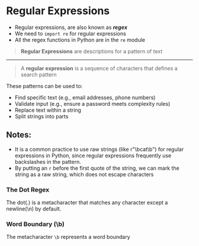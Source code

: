 # Regular Expressions 

- Regular expressions, are also known as ***regex***
- We need to `import re` for regular expressions
- All the regex functions in Python are in the `re` module

> **Regular Expressions** are descriptions for a pattern of text
---
> A **regular expression** is a sequence of characters that defines a search pattern  

These patterns can be used to:

* Find specific text (e.g., email addresses, phone numbers)
* Validate input (e.g., ensure a password meets complexity rules)
* Replace text within a string
* Split strings into parts

## Notes:
- It is a common practice to use raw strings (like r"\bcat\b") for regular expressions in Python, since regular expressions frequently use backslashes in the pattern.
- By putting an `r` before the first quote of the string, we can mark the string as a raw string, which does not escape characters

### The Dot Regex
The dot(.) is a metacharacter that matches any character except a newline(\n) by default.

### Word Boundary (\b)
The metacharacter `\b` represents a word boundary
